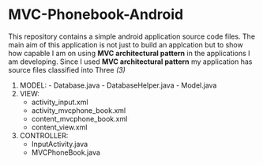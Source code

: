# MVC-Phonebook-Android
  This repository contains a simple android application source code files. The main aim of this application is not just to build an applcation but to show how capable I am on using **MVC architectural pattern** in the applications I am developing.
  Since I used **MVC architectural pattern** my application has source files classified into Three *(3)*
  1. MODEL:
    - Database.java
    - DatabaseHelper.java
    - Model.java
  2. VIEW:
     - activity_input.xml
     - activity_mvcphone_book.xml
     - content_mvcphone_book.xml
     - content_view.xml
  3. CONTROLLER:
     - InputActivity.java
     - MVCPhoneBook.java
